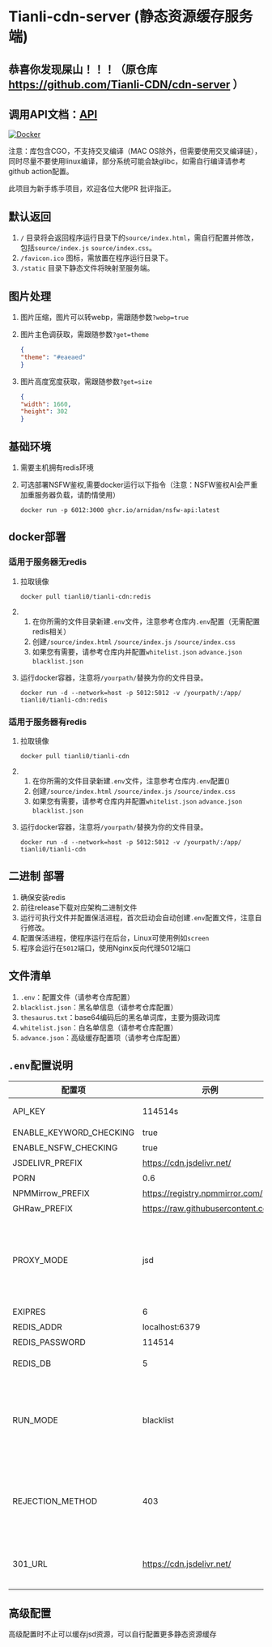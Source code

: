 # Tianli-cdn-server (静态资源缓存服务端)

## 恭喜你发现屎山！！！（原仓库 https://github.com/Tianli-CDN/cdn-server ）

## 调用API文档：[API](https://console-docs.apipost.cn/preview/877a53de056aef04/6f7d9d05f50db9e6)

[![Docker](https://github.com/Tianli-CDN/cdn-server/actions/workflows/docker_build.yml/badge.svg)](https://github.com/Tianli-CDN/cdn-server/actions/workflows/docker_build.yml)

注意：库包含CGO，不支持交叉编译（MAC OS除外，但需要使用交叉编译链），同时尽量不要使用linux编译，部分系统可能会缺glibc，如需自行编译请参考github action配置。

此项目为新手练手项目，欢迎各位大佬PR 批评指正。

## 默认返回

1.  `/` 目录将会返回程序运行目录下的`source/index.html`，需自行配置并修改，包括`source/index.js` `source/index.css`。
2.  `/favicon.ico` 图标，需放置在程序运行目录下。
3.  `/static` 目录下静态文件将映射至服务端。

## 图片处理

1. 图片压缩，图片可以转webp，需跟随参数`?webp=true`

2. 图片主色调获取，需跟随参数`?get=theme`

   ```json
   {
   "theme": "#eaeaed"
   }
   ```

3. 图片高度宽度获取，需跟随参数`?get=size` 

   ```json
   {
   "width": 1660,
   "height": 302
   }
   ```

## 基础环境

1. 需要主机拥有redis环境

2. 可选部署NSFW鉴权,需要docker运行以下指令（注意：NSFW鉴权AI会严重加重服务器负载，请酌情使用）

   ```shell
   docker run -p 6012:3000 ghcr.io/arnidan/nsfw-api:latest
   ```

## docker部署

### 适用于服务器无redis

1. 拉取镜像

   ```shell
   docker pull tianli0/tianli-cdn:redis
   ```

2. 1. 在你所需的文件目录新建`.env`文件，注意参考仓库内`.env`配置（无需配置redis相关）
   2. 创建`/source/index.html` `/source/index.js` `/source/index.css` 
   3. 如果您有需要，请参考仓库内并配置`whitelist.json` `advance.json` `blacklist.json`

3. 运行docker容器，注意将`/yourpath/`替换为你的文件目录。

   ```shell
   docker run -d --network=host -p 5012:5012 -v /yourpath/:/app/ tianli0/tianli-cdn:redis
   ```


### 适用于服务器有redis

1. 拉取镜像

   ```shell
   docker pull tianli0/tianli-cdn
   ```

2. 1. 在你所需的文件目录新建`.env`文件，注意参考仓库内`.env`配置()
   2. 创建`/source/index.html` `/source/index.js` `/source/index.css`
   3. 如果您有需要，请参考仓库内并配置`whitelist.json` `advance.json` `blacklist.json`

3. 运行docker容器，注意将`/yourpath/`替换为你的文件目录。

   ```shell
   docker run -d --network=host -p 5012:5012 -v /yourpath/:/app/ tianli0/tianli-cdn
   ```



## 二进制 部署

1. 确保安装redis
2. 前往release下载对应架构二进制文件
3. 运行可执行文件并配置保活进程，首次启动会自动创建`.env`配置文件，注意自行修改。
4. 配置保活进程，使程序运行在后台，Linux可使用例如`screen`
6. 程序会运行在`5012`端口，使用Nginx反向代理5012端口

## 文件清单

1. `.env`：配置文件（请参考仓库配置）
2. `blacklist.json`：黑名单信息（请参考仓库配置）
3. `thesaurus.txt`：base64编码后的黑名单词库，主要为摄政词库
4. `whitelist.json`：白名单信息（请参考仓库配置）
5. `advance.json`：高级缓存配置项（请参考仓库配置）



## `.env`配置说明

| 配置项                  | 示例                      | 说明                      |
| ----------------------- | ------------------------- | ------------------------- |
| API_KEY                 | 114514s                   | 配置API密钥，用于API鉴权，建议复杂 |
| ENABLE_KEYWORD_CHECKING | true                      | 是否启用关键词检测        |
| ENABLE_NSFW_CHECKING    | true                      | 是否启用图片违禁检测      |
| JSDELIVR_PREFIX         | https://cdn.jsdelivr.net/ | 代理地址，注意`/`不要遗漏 |
| PORN                    | 0.6                       | 违禁阈值，一般0.6视为违规 |
| NPMMirrow_PREFIX        | https://registry.npmmirror.com/| npm代理地址 |
| GHRaw_PREFIX      | https://raw.githubusercontent.com/| Github raw代理地址 |
| PROXY_MODE    | jsd                      | 镜像模式，填写jsd为jsd镜像，填写local为自取源，填写advance为高级配置，需修改advance.json配置项。支持多网关并发请求，服务端会返回最快响应。且支持自行配置更多缓存内容。 |
| EXIPRES    | 6                      | 缓存过期时间      |
| REDIS_ADDR      | localhost:6379 | redis服务器地址及端口 |
| REDIS_PASSWORD    | 114514                     | redis密码，可以为空      |
| REDIS_DB    | 5                      | redis使用数据库名，int，确保没有冲突再填写      |
| RUN_MODE    | blacklist                      | 运行模式，可选blacklist or whitelist，运行模式为白名单或黑名单，白名单时将以白名单内内容做为校验，同时黑路径黑名单也会生效，黑名单与白名单参考blacklist.json和whitelist.json     |
| REJECTION_METHOD | 403 | 拒绝方式：301或403，当填写301时还需要自行配置301_URL（比如该referer或者path不在白名单中或者处于黑名单中，将会以你设置的其中一种状态码作为处理） |
| 301_URL | https://cdn.jsdelivr.net/ | 当REJECTION_METHOD=301时，将会把非白名单请求重定向至配置的url |

## 高级配置

高级配置时不止可以缓存jsd资源，可以自行配置更多静态资源缓存
